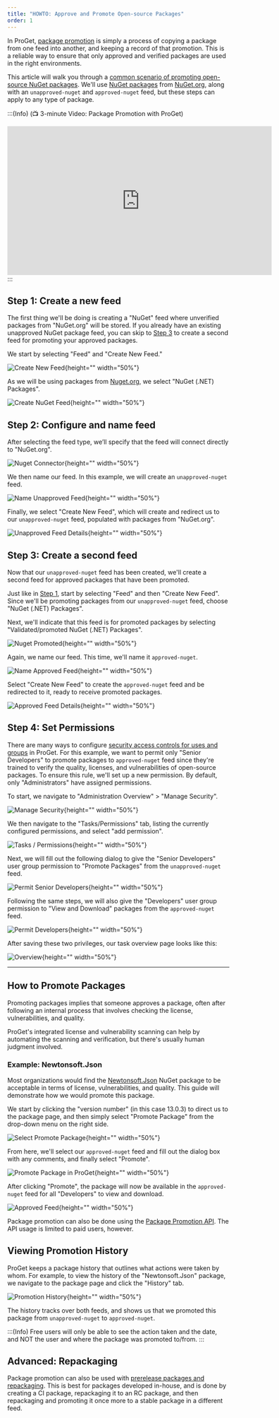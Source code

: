 ```yaml
---
title: "HOWTO: Approve and Promote Open-source Packages"
order: 1
---
```



In ProGet, [package promotion](/docs/proget/packages/package-promotion) is simply a process of copying a package from one feed into another, and keeping a record of that promotion. This is a reliable way to ensure that only approved and verified packages are used in the right environments.

This article will walk you through a [common scenario of promoting open-source NuGet packages](https://blog.inedo.com/nuget/package-approval-workflow). We'll use [NuGet packages](/docs/proget/feeds/nuget) from [NuGet.org](https://nuget.org/packages), along with an `unapproved-nuget` and `approved-nuget` feed, but these steps can apply to any type of package.

:::(Info) (📺 3-minute Video:  Package Promotion with ProGet)
<iframe width="600" height="337" src="https://www.youtube.com/embed/emAWUzrweSg" frameborder="0" allowfullscreen="true"></iframe>
:::

## Step 1: Create a new feed

The first thing we'll be doing is creating a "NuGet" feed where unverified packages from "NuGet.org" will be stored. If you already have an existing unapproved NuGet package feed, you can skip to [Step 3](#step-3-create-a-second-feed) to create a second feed for promoting your approved packages.

We start by selecting "Feed" and "Create New Feed."

![Create New Feed](/resources/docs/proget-feeds-createnewfeed.png){height="" width="50%"}

As we will be using packages from [Nuget.org](https://nuget.org), we select "NuGet (.NET) Packages".

![Create NuGet Feed](/resources/docs/proget-feeds-nugetselect.png){height="" width="50%"}

## Step 2: Configure and name feed

After selecting the feed type, we’ll specify that the feed will connect directly to "NuGet.org".

![Nuget Connector](/resources/docs/proget-opensource-nuget.png){height="" width="50%"}

We then name our feed. In this example, we will create an `unapproved-nuget` feed.

![Name Unapproved Feed](/resources/docs/proget-nuget-namefeed-unapproved.png){height="" width="50%"}

Finally, we select "Create New Feed", which will create and redirect us to our `unapproved-nuget` feed, populated with packages from "NuGet.org".

![Unapproved Feed Details](/resources/docs/proget-nuget-unapprovedfeed.png){height="" width="50%"}

## Step 3: Create a second feed

Now that our `unapproved-nuget` feed has been created, we'll create a second feed for approved packages that have been promoted.

Just like in [Step 1](#step-1-create-a-new-feed), start by selecting "Feed" and then "Create New Feed". Since we'll be promoting packages from our `unapproved-nuget` feed, choose "NuGet (.NET) Packages".

Next, we'll indicate that this feed is for promoted packages by selecting "Validated/promoted NuGet (.NET) Packages".

![Nuget Promoted](/resources/docs/proget-promoted-nuget.png){height="" width="50%"}

Again, we name our feed. This time, we'll name it `approved-nuget`.

![Name Approved Feed](/resources/docs/proget-nuget-namefeed-approved.png){height="" width="50%"}

Select "Create New Feed" to create the `approved-nuget` feed and be redirected to it, ready to receive promoted packages.

![Approved Feed Details](/resources/docs/proget-nuget-approvedfeed-empty.png){height="" width="50%"}

## Step 4: Set Permissions

There are many ways to configure [security access controls for uses and groups](/docs/proget/administration-security) in ProGet. For this example, we want to permit only "Senior Developers" to promote packages to `approved-nuget` feed since they're trained to verify the quality, licenses, and vulnerabilities of open-source packages. To ensure this rule, we'll set up a new permission. By default, only "Administrators" have assigned permissions.

To start, we navigate to "Administration Overview" > "Manage Security".

![Manage Security](/resources/docs/proget-admin-managesecurity.png){height="" width="50%"}

We then navigate to the "Tasks/Permissions" tab, listing the currently configured permissions, and select "add permission".

![Tasks / Permissions](/resources/docs/proget-admin-taskspermissions-add.png){height="" width="50%"}

Next, we will fill out the following dialog to give the "Senior Developers" user group permission to "Promote Packages" from the `unapproved-nuget` feed.

![Permit Senior Developers](/resources/docs/proget-nuget-permitseniordevs.png){height="" width="50%"}

Following the same steps, we will also give the "Developers" user group permission to "View and Download" packages from the `approved-nuget` feed.

![Permit Developers](/resources/docs/proget-nuget-permitdevs.png){height="" width="50%"}

After saving these two privileges, our task overview page looks like this:

![Overview](/resources/docs/proget-admin-taskspermissions-nugetadded.png){height="" width="50%"}


* * *

## How to Promote Packages

Promoting packages implies that someone approves a package, often after following an internal process that involves checking the license, vulnerabilities, and quality.

ProGet's integrated license and vulnerability scanning can help by automating the scanning and verification, but there's usually human judgment involved.

### Example: Newtonsoft.Json

Most organizations would find the [Newtonsoft.Json](https://www.nuget.org/packages/Newtonsoft.Json) NuGet package to be acceptable in terms of license, vulnerabilities, and quality. This guide will demonstrate how we would promote this package.

We start by clicking the "version number" (in this case 13.0.3) to direct us to the package page, and then simply select "Promote Package" from the drop-down menu on the right side.

![Select Promote Package](/resources/docs/proget-nuget-promoteselect.png){height="" width="50%"}

From here, we'll select our `approved-nuget` feed and fill out the dialog box with any comments, and finally select "Promote".

![Promote Package in ProGet](/resources/docs/proget-nuget-promotepackage.png){height="" width="50%"}

After clicking "Promote", the package will now be available in the `approved-nuget` feed for all "Developers" to view and download.

![Approved Feed](/resources/docs/proget-nuget-approvedfeed.png){height="" width="50%"}

Package promotion can also be done using the [Package Promotion API](/docs/proget/packages/package-promotion). The API usage is limited to paid users, however.

## Viewing Promotion History
ProGet keeps a package history that outlines what actions were taken by whom. For example, to view the history of the "Newtonsoft.Json" package, we navigate to the package page and click the "History" tab.

![Promotion History](/resources/docs/proget-nuget-newtonsoft-promotionhistory.png){height="" width="50%"}

The history tracks over both feeds, and shows us that we promoted this package from `unapproved-nuget` to `approved-nuget`.

:::(Info)
Free users will only be able to see the action taken and the date, and  NOT the user and where the package was promoted to/from.
:::

## Advanced: Repackaging

Package promotion can also be used with [prerelease packages and repackaging](/docs/proget/packages/repackaging). This is best for packages developed in-house, and is done by creating a CI package, repackaging it to an RC package, and then repackaging and promoting it once more to a stable package in a different feed.
